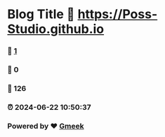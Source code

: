# Blog Title :link: https://Poss-Studio.github.io 
### :page_facing_up: [1](https://Poss-Studio.github.io/tag.html) 
### :speech_balloon: 0 
### :hibiscus: 126 
### :alarm_clock: 2024-06-22 10:50:37 
### Powered by :heart: [Gmeek](https://github.com/Meekdai/Gmeek)
